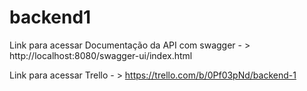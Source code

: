 # backend1

Link para acessar Documentação da API com swagger - > http://localhost:8080/swagger-ui/index.html

Link para acessar Trello - > https://trello.com/b/0Pf03pNd/backend-1
